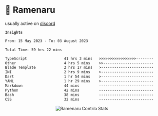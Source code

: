 # 🍜 Ramenaru

usually active on <a href="https://discordapp.com/users/503291004200157185">discord</a> 

**`Insights`**

<!--START_SECTION:waka-->

```txt
From: 15 May 2023 - To: 03 August 2023

Total Time: 59 hrs 22 mins

TypeScript                 41 hrs 3 mins   >>>>>>>>>>>>>>>>>--------   69.15 %
Other                      4 hrs 5 mins    >>-----------------------   06.88 %
Blade Template             2 hrs 17 mins   >------------------------   03.87 %
INI                        2 hrs 9 mins    >------------------------   03.62 %
Dart                       1 hr 54 mins    >------------------------   03.22 %
YAML                       1 hr 29 mins    >------------------------   02.50 %
Markdown                   44 mins         -------------------------   01.24 %
Python                     42 mins         -------------------------   01.19 %
Bash                       38 mins         -------------------------   01.08 %
CSS                        32 mins         -------------------------   00.91 %
```

<!--END_SECTION:waka-->

<div style="text-align: center;">
   <img align="center" src="https://github-readme-streak-stats.herokuapp.com/?user=Ramenaru&theme=dark&card_width=520" alt="Ramenaru Contrib Stats" />
</div>



